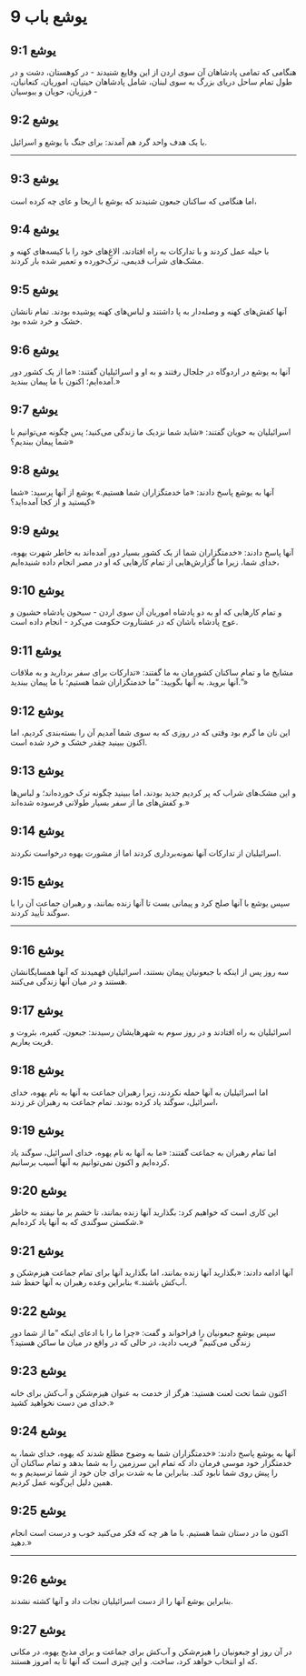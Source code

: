 # یوشع باب 9

## یوشع 9:1

هنگامی که تمامی پادشاهان آن سوی اردن از این وقایع شنیدند - در کوهستان، دشت و در طول تمام ساحل دریای بزرگ به سوی لبنان، شامل پادشاهان حیتیان، اموریان، کنعانیان، فرزیان، حویان و یبوسیان -

## یوشع 9:2

با یک هدف واحد گرد هم آمدند: برای جنگ با یوشع و اسرائیل.

---

## یوشع 9:3

اما هنگامی که ساکنان جبعون شنیدند که یوشع با اریحا و عای چه کرده است،

## یوشع 9:4

با حیله عمل کردند و با تدارکات به راه افتادند، الاغ‌های خود را با کیسه‌های کهنه و مشک‌های شراب قدیمی، ترک‌خورده و تعمیر شده بار کردند.

## یوشع 9:5

آنها کفش‌های کهنه و وصله‌دار به پا داشتند و لباس‌های کهنه پوشیده بودند. تمام نانشان خشک و خرد شده بود.

## یوشع 9:6

آنها به یوشع در اردوگاه در جلجال رفتند و به او و اسرائیلیان گفتند: «ما از یک کشور دور آمده‌ایم؛ اکنون با ما پیمان ببندید.»

## یوشع 9:7

اسرائیلیان به حویان گفتند: «شاید شما نزدیک ما زندگی می‌کنید؛ پس چگونه می‌توانیم با شما پیمان ببندیم؟»

## یوشع 9:8

آنها به یوشع پاسخ دادند: «ما خدمتگزاران شما هستیم.» یوشع از آنها پرسید: «شما کیستید و از کجا آمده‌اید؟»

## یوشع 9:9

آنها پاسخ دادند: «خدمتگزاران شما از یک کشور بسیار دور آمده‌اند به خاطر شهرت یهوه، خدای شما، زیرا ما گزارش‌هایی از تمام کارهایی که او در مصر انجام داده شنیده‌ایم،

## یوشع 9:10

و تمام کارهایی که او به دو پادشاه اموریان آن سوی اردن - سیحون پادشاه حشبون و عوج پادشاه باشان که در عشتاروت حکومت می‌کرد - انجام داده است.

## یوشع 9:11

مشایخ ما و تمام ساکنان کشورمان به ما گفتند: «تدارکات برای سفر بردارید و به ملاقات آنها بروید. به آنها بگویید: “ما خدمتگزاران شما هستیم؛ با ما پیمان ببندید.”»

## یوشع 9:12

این نان ما گرم بود وقتی که در روزی که به سوی شما آمدیم آن را بسته‌بندی کردیم، اما اکنون ببینید چقدر خشک و خرد شده است.

## یوشع 9:13

و این مشک‌های شراب که پر کردیم جدید بودند، اما ببینید چگونه ترک خورده‌اند؛ و لباس‌ها و کفش‌های ما از سفر بسیار طولانی فرسوده شده‌اند.»

## یوشع 9:14

اسرائیلیان از تدارکات آنها نمونه‌برداری کردند اما از مشورت یهوه درخواست نکردند.

## یوشع 9:15

سپس یوشع با آنها صلح کرد و پیمانی بست تا آنها زنده بمانند، و رهبران جماعت آن را با سوگند تأیید کردند.

---

## یوشع 9:16

سه روز پس از اینکه با جبعونیان پیمان بستند، اسرائیلیان فهمیدند که آنها همسایگانشان هستند و در میان آنها زندگی می‌کنند.

## یوشع 9:17

اسرائیلیان به راه افتادند و در روز سوم به شهرهایشان رسیدند: جبعون، کفیره، بئروت و قریت یعاریم.

## یوشع 9:18

اما اسرائیلیان به آنها حمله نکردند، زیرا رهبران جماعت به آنها به نام یهوه، خدای اسرائیل، سوگند یاد کرده بودند. تمام جماعت به رهبران غر زدند،

## یوشع 9:19

اما تمام رهبران به جماعت گفتند: «ما به آنها به نام یهوه، خدای اسرائیل، سوگند یاد کرده‌ایم و اکنون نمی‌توانیم به آنها آسیب برسانیم.

## یوشع 9:20

این کاری است که خواهیم کرد: بگذارید آنها زنده بمانند، تا خشم بر ما نیفتد به خاطر شکستن سوگندی که به آنها یاد کرده‌ایم.»

## یوشع 9:21

آنها ادامه دادند: «بگذارید آنها زنده بمانند، اما بگذارید آنها برای تمام جماعت هیزم‌شکن و آب‌کش باشند.» بنابراین وعده رهبران به آنها حفظ شد.

## یوشع 9:22

سپس یوشع جبعونیان را فراخواند و گفت: «چرا ما را با ادعای اینکه “ما از شما دور زندگی می‌کنیم” فریب دادید، در حالی که در واقع در میان ما ساکن هستید؟

## یوشع 9:23

اکنون شما تحت لعنت هستید: هرگز از خدمت به عنوان هیزم‌شکن و آب‌کش برای خانه خدای من دست نخواهید کشید.»

## یوشع 9:24

آنها به یوشع پاسخ دادند: «خدمتگزاران شما به وضوح مطلع شدند که یهوه، خدای شما، به خدمتگزار خود موسی فرمان داد که تمام این سرزمین را به شما بدهد و تمام ساکنان آن را پیش روی شما نابود کند. بنابراین ما به شدت برای جان خود از شما ترسیدیم و به همین دلیل این‌گونه عمل کردیم.

## یوشع 9:25

اکنون ما در دستان شما هستیم. با ما هر چه که فکر می‌کنید خوب و درست است انجام دهید.»

---

## یوشع 9:26

بنابراین یوشع آنها را از دست اسرائیلیان نجات داد و آنها کشته نشدند.

## یوشع 9:27

در آن روز او جبعونیان را هیزم‌شکن و آب‌کش برای جماعت و برای مذبح یهوه، در مکانی که او انتخاب خواهد کرد، ساخت. و این چیزی است که آنها تا به امروز هستند.
